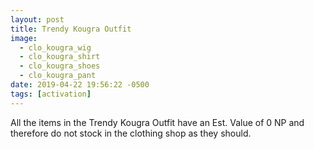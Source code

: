 ```yaml
---
layout: post
title: Trendy Kougra Outfit
image:
  - clo_kougra_wig
  - clo_kougra_shirt
  - clo_kougra_shoes
  - clo_kougra_pant
date: 2019-04-22 19:56:22 -0500
tags: [activation]
---
```


All the items in the Trendy Kougra Outfit have an Est. Value of 0 NP and therefore do not stock in the clothing shop as they should.
